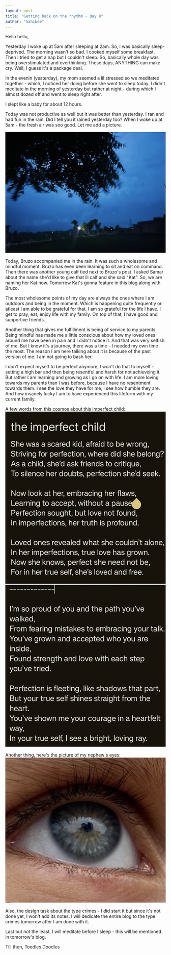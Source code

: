 ```yaml
---
layout: post
title: "Getting back on the rhythm - Day 8"
author: "Sahibee"
---
```


Hello hellu,

Yesterday I woke up at 5am after sleeping at 2am. So, I was basically sleep-deprived. The morning wasn't so bad. I cooked myself some breakfast. Then I tried to get a nap but I couldn't sleep. So, basically whole day was being overstimulated and overthinking. These days, ANYTHING can make cry. Well, I guess it's a package deal.

In the evenin (yesterday), my mom seemed a lil stressed so we meditated together - which, I noticed her doing before she went to sleep today.
I didn't meditate in the morning of yesterday but rather at night - during which I almost dozed off and went to sleep right after.

I slept like a baby for about 12 hours.

Today was not productive as well but it was better than yesterday. I ran and had fun in the rain. Did I tell you it rained yesterday too? When I woke up at 5am - the fresh air was soo good. Let me add a picture.

![Dawn](../images/aug/dawn-1.png)

Today, Bruzo accompanied me in the rain. It was such a wholesome and mindful moment. Bruzo has even been learning to sit and eat on command. Then there was another young calf tied next to Bruzo's post. I asked Samar about the name she'd like to give that lil calf and she said "Kat". So, we are naming her Kat now. Tomorrow Kat's gonna feature in this blog along with Bruzo.

The most wholesome points of my day are always the ones where I am outdoors and being in the moment. Which is happening quite frequently or atleast I am able to be grateful for that. I am so grateful for the life I have. I get to pray, eat, enjoy life with my family. On top of that, I have good and supportive friends.

Another thing that gives me fulfillment is being of service to my parents. Being mindful has made me a little conscious about how my loved ones around me have been in pain and I didn't notice it. And that was very selfish of me. But I know it's a journey, there was a time - I needed my own time the most. The reason I am here talking about it is because of the past version of me. I am not going to bash her.

I don't expect myself to be perfect anymore, I won't do that to myself - setting a high bar and then being resentful and harsh for not achieveing it. But rather I am learning and growing as I go on with life. I am more loving towards my parents than I was before, because I have no resentment towards them. I see the love they have for me, I see how humble they are. And how insanely lucky I am to have experienced this lifeform with my current family.

A few words from this cosmos about this imperfect child:
![Imperfect poem](../images/aug/imperfect-1.png)
![Imperfect poem](../images/aug/imperfect-2.png)

Another thing, here's the picture of my nephew's eyes:
![Nephew's Eyes](../images/aug/eyes.png)

Also, the design task about the type crimes - I did start it but since it's not done yet, I won't add its notes. I will dedicate the entire blog to the type crimes tomorrow after I am done with it.

Last but not the least, I will meditate before I sleep - this will be mentioned in tomorrow's blog.

Till then,
Toodles Doodles
